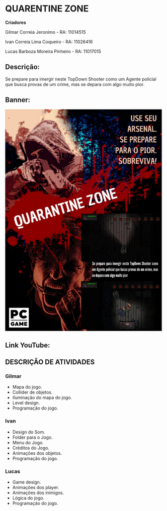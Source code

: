 

# QUARENTINE ZONE

**Criadores**

Gilmar Correia Jeronimo        - RA: 11014515

Ivan Correia Lima Coqueiro     - RA: 11026416

Lucas Barboza Moreira Pinheiro - RA: 11017015



## **Descrição:** 

Se prepare para imergir neste TopDown Shooter como um Agente policial que busca provas de um crime, mas se depara com algo muito pior.


## **Banner:**
![image](QZ_POSTER.jpeg)


## **Link YouTube:**

## DESCRIÇÃO DE ATIVIDADES

### Gilmar 

- Mapa do jogo. 
- Collider de objetos.
- Iluminação do mapa do jogo.
- Level design.
- Programação do jogo.


### Ivan

- Design do Som.
- Folder para o Jogo.
- Menu do Jogo.
- Créditos do Jogo.
- Animações dos objetos.
- Programação do jogo.

### Lucas

- Game design.
- Animações dos player.
- Animações dos inimigos.
- Lógica do jogo.
- Programação do jogo. 
